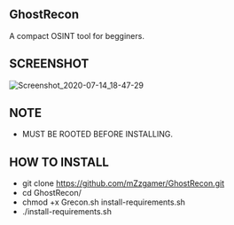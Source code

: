  ## GhostRecon
A compact OSINT tool for begginers.
## SCREENSHOT
![Screenshot_2020-07-14_18-47-29](https://user-images.githubusercontent.com/66206932/87510390-05d30980-c663-11ea-8827-fc8dd960513e.png)
## NOTE
- MUST BE ROOTED BEFORE INSTALLING.
## HOW TO INSTALL
- git clone https://github.com/mZzgamer/GhostRecon.git
- cd GhostRecon/
- chmod +x Grecon.sh install-requirements.sh 
- ./install-requirements.sh 

